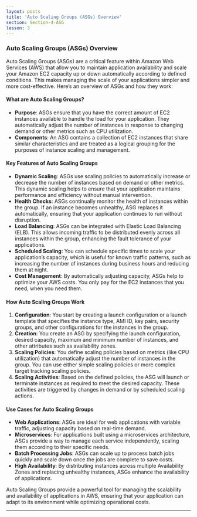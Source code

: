 ```yaml
---
layout: posts
title: 'Auto Scaling Groups (ASGs) Overview'
section: Section-4-ASG
lesson: 3
---
```


### Auto Scaling Groups (ASGs) Overview

Auto Scaling Groups (ASGs) are a critical feature within Amazon Web Services (AWS) that allow you to maintain application availability and scale your Amazon EC2 capacity up or down automatically according to defined conditions. This makes managing the scale of your applications simpler and more cost-effective. Here’s an overview of ASGs and how they work:

<!-- pagebreak -->

#### What are Auto Scaling Groups?

- **Purpose**: ASGs ensure that you have the correct amount of EC2 instances available to handle the load for your application. They automatically adjust the number of instances in response to changing demand or other metrics such as CPU utilization.
- **Components**: An ASG contains a collection of EC2 instances that share similar characteristics and are treated as a logical grouping for the purposes of instance scaling and management.

<!-- pagebreak -->

#### Key Features of Auto Scaling Groups

- **Dynamic Scaling**: ASGs use scaling policies to automatically increase or decrease the number of instances based on demand or other metrics. This dynamic scaling helps to ensure that your application maintains performance and efficiency without manual intervention.
- **Health Checks**: ASGs continually monitor the health of instances within the group. If an instance becomes unhealthy, ASG replaces it automatically, ensuring that your application continues to run without disruption.
- **Load Balancing**: ASGs can be integrated with Elastic Load Balancing (ELB). This allows incoming traffic to be distributed evenly across all instances within the group, enhancing the fault tolerance of your applications.
- **Scheduled Scaling**: You can schedule specific times to scale your application’s capacity, which is useful for known traffic patterns, such as increasing the number of instances during business hours and reducing them at night.
- **Cost Management**: By automatically adjusting capacity, ASGs help to optimize your AWS costs. You only pay for the EC2 instances that you need, when you need them.

<!-- pagebreak -->

#### How Auto Scaling Groups Work

1. **Configuration**: You start by creating a launch configuration or a launch template that specifies the instance type, AMI ID, key pairs, security groups, and other configurations for the instances in the group.
2. **Creation**: You create an ASG by specifying the launch configuration, desired capacity, maximum and minimum number of instances, and other attributes such as availability zones.
3. **Scaling Policies**: You define scaling policies based on metrics (like CPU utilization) that automatically adjust the number of instances in the group. You can use either simple scaling policies or more complex target tracking scaling policies.
4. **Scaling Activities**: Based on the defined policies, the ASG will launch or terminate instances as required to meet the desired capacity. These activities are triggered by changes in demand or by scheduled scaling actions.

<!-- pagebreak -->

#### Use Cases for Auto Scaling Groups

- **Web Applications**: ASGs are ideal for web applications with variable traffic, adjusting capacity based on real-time demand.
- **Microservices**: For applications built using a microservices architecture, ASGs provide a way to manage each service independently, scaling them according to their specific needs.
- **Batch Processing Jobs**: ASGs can scale up to process batch jobs quickly and scale down once the jobs are complete to save costs.
- **High Availability**: By distributing instances across multiple Availability Zones and replacing unhealthy instances, ASGs enhance the availability of applications.

Auto Scaling Groups provide a powerful tool for managing the scalability and availability of applications in AWS, ensuring that your application can adapt to its environment while optimizing operational costs.

---

